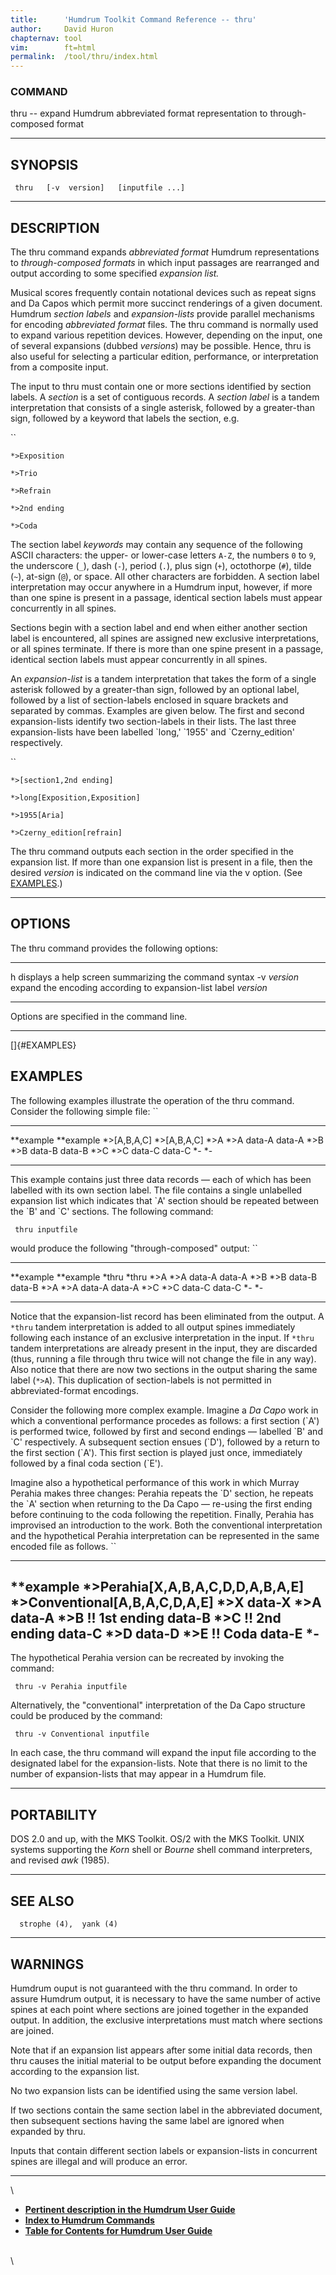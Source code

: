 ```yaml
---
title:		'Humdrum Toolkit Command Reference -- thru'
author:		David Huron
chapternav:	tool
vim:		ft=html
permalink:	/tool/thru/index.html
---
```


### COMMAND

<span class="tool">thru</span> -- expand Humdrum abbreviated format representation to
through-composed format

------------------------------------------------------------------------

## SYNOPSIS ##

` thru   [-v  version]   [inputfile ...]`

------------------------------------------------------------------------

## DESCRIPTION ##

The <span class="tool">thru</span> command expands *abbreviated format* Humdrum
representations to *through-composed formats* in which input passages
are rearranged and output according to some specified *expansion list.*

Musical scores frequently contain notational devices such as repeat
signs and Da Capos which permit more succinct renderings of a given
document. Humdrum *section labels* and *expansion-lists* provide
parallel mechanisms for encoding *abbreviated format* files. The
<span class="tool">thru</span> command is normally used to expand various repetition devices.
However, depending on the input, one of several expansions (dubbed
*versions*) may be possible. Hence, <span class="tool">thru</span> is also useful for
selecting a particular edition, performance, or interpretation from a
composite input.

The input to <span class="tool">thru</span> must contain one or more sections identified by
section labels. A *section* is a set of contiguous records. A *section
label* is a tandem interpretation that consists of a single asterisk,
followed by a greater-than sign, followed by a keyword that labels the
section, e.g.

``

`*>Exposition`

`*>Trio`

`*>Refrain`

`*>2nd ending`

`*>Coda `

The section label *keywords* may contain any sequence of the following
ASCII characters: the upper- or lower-case letters `A-Z`, the numbers
`0` to `9`, the underscore (`_`), dash (`-`), period (`.`), plus sign
(`+`), octothorpe (`#`), tilde (`~`), at-sign (`@`), or space. All other
characters are forbidden. A section label interpretation may occur
anywhere in a Humdrum input, however, if more than one spine is present
in a passage, identical section labels must appear concurrently in all
spines.

Sections begin with a section label and end when either another section
label is encountered, all spines are assigned new exclusive
interpretations, or all spines terminate. If there is more than one
spine present in a passage, identical section labels must appear
concurrently in all spines.

An *expansion-list* is a tandem interpretation that takes the form of a
single asterisk followed by a greater-than sign, followed by an optional
label, followed by a list of section-labels enclosed in square brackets
and separated by commas. Examples are given below. The first and second
expansion-lists identify two section-labels in their lists. The last
three expansion-lists have been labelled \`long,\' \`1955\' and
\`Czerny\_edition\' respectively.

``

`*>[section1,2nd ending]`

`*>long[Exposition,Exposition]`

`*>1955[Aria]`

`*>Czerny_edition[refrain] `

The <span class="tool">thru</span> command outputs each section in the order specified in the
expansion list. If more than one expansion list is present in a file,
then the desired *version* is indicated on the command line via the
<span class="option">v</span> option. (See [EXAMPLES](#EXAMPLES).)

------------------------------------------------------------------------

## OPTIONS ##

The <span class="tool">thru</span> command provides the following options:

-------------- -----------------------------------------------------------------
<span class="option">h</span>         displays a help screen summarizing the command syntax
-v *version*   expand the encoding according to expansion-list label *version*
-------------- -----------------------------------------------------------------

Options are specified in the command line.

------------------------------------------------------------------------

[]{#EXAMPLES}

## EXAMPLES ##

The following examples illustrate the operation of the <span class="tool">thru</span> command.
Consider the following simple file: ``

----------------- -----------------
\*\*example       \*\*example
\*\>\[A,B,A,C\]   \*\>\[A,B,A,C\]
\*\>A             \*\>A
data-A            data-A
\*\>B             \*\>B
data-B            data-B
\*\>C             \*\>C
data-C            data-C
\*-               \*-
----------------- -----------------

This example contains just three data records &mdash; each of which has been
labelled with its own section label. The file contains a single
unlabelled expansion list which indicates that \`A\' section should be
repeated between the \`B\' and \`C\' sections. The following command:

` thru inputfile`

would produce the following \"through-composed\" output: ``

------------- -------------
\*\*example   \*\*example
\*thru        \*thru
\*\>A         \*\>A
data-A        data-A
\*\>B         \*\>B
data-B        data-B
\*\>A         \*\>A
data-A        data-A
\*\>C         \*\>C
data-C        data-C
\*-           \*-
------------- -------------

Notice that the expansion-list record has been eliminated from the
output. A `*thru` tandem interpretation is added to all output spines
immediately following each instance of an exclusive interpretation in
the input. If `*thru` tandem interpretations are already present in the
input, they are discarded (thus, running a file through <span class="tool">thru</span> twice
will not change the file in any way). Also notice that there are now two
sections in the output sharing the same label (`*>A`). This duplication
of section-labels is not permitted in abbreviated-format encodings.

Consider the following more complex example. Imagine a *Da Capo* work in
which a conventional performance procedes as follows: a first section
(\`A\') is performed twice, followed by first and second endings &mdash;
labelled \`B\' and \`C\' respectively. A subsequent section ensues
(\`D\'), followed by a return to the first section (\`A\'). This first
section is played just once, immediately followed by a final coda
section (\`E\').

Imagine also a hypothetical performance of this work in which Murray
Perahia makes three changes: Perahia repeats the \`D\' section, he
repeats the \`A\' section when returning to the Da Capo &mdash; re-using the
first ending before continuing to the coda following the repetition.
Finally, Perahia has improvised an introduction to the work. Both the
conventional interpretation and the hypothetical Perahia interpretation
can be represented in the same encoded file as follows. ``

--------------------------------------
\*\*example
\*\>Perahia\[X,A,B,A,C,D,D,A,B,A,E\]
\*\>Conventional\[A,B,A,C,D,A,E\]
\*\>X
data-X
\*\>A
data-A
\*\>B
!! 1st ending
data-B
\*\>C
!! 2nd ending
data-C
\*\>D
data-D
\*\>E
!! Coda
data-E
\*-
--------------------------------------

The hypothetical Perahia version can be recreated by invoking the
command:

` thru -v Perahia inputfile`

Alternatively, the \"conventional\" interpretation of the Da Capo
structure could be produced by the command:

` thru -v Conventional inputfile`

In each case, the <span class="tool">thru</span> command will expand the input file according
to the designated label for the expansion-lists. Note that there is no
limit to the number of expansion-lists that may appear in a Humdrum
file.

------------------------------------------------------------------------

## PORTABILITY ##

DOS 2.0 and up, with the MKS Toolkit. OS/2 with the MKS Toolkit. UNIX
systems supporting the *Korn* shell or *Bourne* shell command
interpreters, and revised *awk* (1985).

------------------------------------------------------------------------

## SEE ALSO ##

`  strophe (4),  yank (4)`

------------------------------------------------------------------------

## WARNINGS ##

Humdrum ouput is not guaranteed with the <span class="tool">thru</span> command. In order to
assure Humdrum output, it is necessary to have the same number of active
spines at each point where sections are joined together in the expanded
output. In addition, the exclusive interpretations must match where
sections are joined.

Note that if an expansion list appears after some initial data records,
then <span class="tool">thru</span> causes the initial material to be output before expanding
the document according to the expansion list.

No two expansion lists can be identified using the same version label.

If two sections contain the same section label in the abbreviated
document, then subsequent sections having the same label are ignored
when expanded by <span class="tool">thru</span>.

Inputs that contain different section labels or expansion-lists in
concurrent spines are illegal and will produce an error.

------------------------------------------------------------------------

\

-   [**Pertinent description in the Humdrum User
    Guide**](../guide20.html#Using_the_thru_Command_to_Expand_Encodings)
-   [**Index to Humdrum Commands**](../commands.toc.html)
-   [**Table for Contents for Humdrum User Guide**](../guide.toc.html)

\
\
